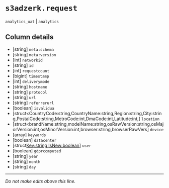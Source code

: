 # `s3adzerk.request`
`analytics_uat` | `analytics`

## Column details
* [string]    `meta:schema`
* [string]    `meta:version`
* [int]       `networkid`
* [string]    `id`
* [int]       `requestcount`
* [bigint]    `timestamp`
* [int]       `deliverymode`
* [string]    `hostname`
* [string]    `protocol`
* [string]    `url`
* [string]    `referrerurl`
* [boolean]   `isvalidua`
* [struct<CountryCode:string,CountryName:string,Region:string,City:string,PostalCode:string,MetroCode:int,DmaCode:int,Latitude:int,] `location`
* [struct<brandName:string,modelName:string,osRawVersion:string,osMajorVersion:int,osMinorVersion:int,browser:string,browserRawVers] `device`
* [array<string>] `keywords`
* [boolean]   `datacenter`
* [struct<Key:string,IsNew:boolean>] `user`
* [boolean]   `gdprcomputed`
* [string]    `year`
* [string]    `month`
* [string]    `day`

-------------------------------------------------------------------------------
*Do not make edits above this line.*
